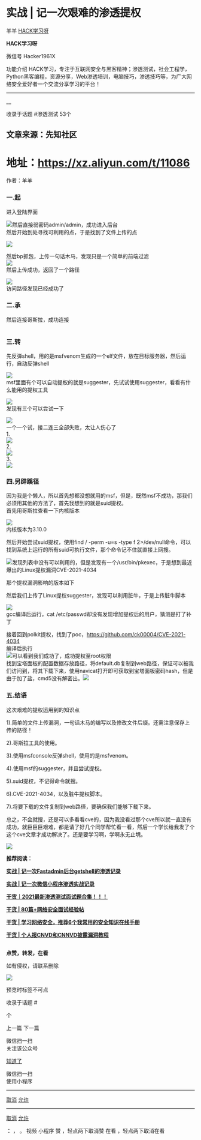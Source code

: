 #  实战 | 记一次艰难的渗透提权

羊羊  [ HACK学习呀 ](javascript:void\(0\);)

**HACK学习呀** ![]()

微信号 Hacker1961X

功能介绍
HACK学习，专注于互联网安全与黑客精神；渗透测试，社会工程学，Python黑客编程，资源分享，Web渗透培训，电脑技巧，渗透技巧等，为广大网络安全爱好者一个交流分享学习的平台！

____

__

收录于话题 #渗透测试 53个

## 文章来源：先知社区  

# 地址：https://xz.aliyun.com/t/11086

作者：羊羊

  

### 一.起  

进入登陆界面

![](https://raw.githubusercontent.com/tuchuang9/tc1/refs/heads/main/public/20220404120429.png)然后直接弱密码admin/admin，成功进入后台  
![]()  
然后开始到处寻找可利用的点，于是找到了文件上传的点

![](https://raw.githubusercontent.com/tuchuang9/tc1/refs/heads/main/public/20220404120430.png)

然后bp抓包，上传一句话木马，发现只是一个简单的前端过滤  
![](https://raw.githubusercontent.com/tuchuang9/tc1/refs/heads/main/public/20220404120431.png)  
然后上传成功，返回了一个路径

  

![](https://raw.githubusercontent.com/tuchuang9/tc1/refs/heads/main/public/20220404120432.png)  
访问路径发现已经成功了

### 二.承

然后连接哥斯拉，成功连接

![]()

### 三.转

先反弹shell，用的是msfvenom生成的一个elf文件，放在目标服务器，然后运行，自动反弹shell

![](https://raw.githubusercontent.com/tuchuang9/tc1/refs/heads/main/public/20220404120433.png)  
msf里面有个可以自动提权的就是suggester，先试试使用suggester，看看有什么能用的提权工具

![](https://raw.githubusercontent.com/tuchuang9/tc1/refs/heads/main/public/20220404120434.png)  
发现有三个可以尝试一下

![](https://raw.githubusercontent.com/tuchuang9/tc1/refs/heads/main/public/20220404120435.png)  
一个一个试，接二连三全部失败，太让人伤心了  
1.  
![](https://raw.githubusercontent.com/tuchuang9/tc1/refs/heads/main/public/20220404120436.png)  
2.  
![](https://raw.githubusercontent.com/tuchuang9/tc1/refs/heads/main/public/20220404120437.png)  
3.  
![](https://raw.githubusercontent.com/tuchuang9/tc1/refs/heads/main/public/20220404120438.png)

### 四.另辟蹊径

因为我是个懒人，所以首先想都没想就用的msf，但是，既然msf不成功，那我们必须用其他的方法了，首先我想到的就是suid提权。  
首先用哥斯拉查看一下内核版本

![](https://raw.githubusercontent.com/tuchuang9/tc1/refs/heads/main/public/20220404120439.png)  
内核版本为3.10.0

然后开始尝试suid提权，使用find / -perm -u=s -type f
2>/dev/null命令，可以找到系统上运行的所有suid可执行文件，那个命令记不住就直接上网搜。

![](https://raw.githubusercontent.com/tuchuang9/tc1/refs/heads/main/public/20220404120440.png)发现列表中没有可以利用的，但是发现有一个/usr/bin/pkexec，于是想到最近爆出的Linux提权漏洞CVE-2021-4034

那个提权漏洞影响的版本如下

![]()  
然后我们上传了Linux提权suggester，发现可以利用脏牛，于是上传脏牛脚本

![](https://raw.githubusercontent.com/tuchuang9/tc1/refs/heads/main/public/20220404120441.png)  
gcc编译后运行，cat /etc/passwd却没有发现增加提权后的用户，猜测是打了补丁

接着回到polkit提权，找到了poc，https://github.com/ck00004/CVE-2021-4034  
编译后执行  
![](https://raw.githubusercontent.com/tuchuang9/tc1/refs/heads/main/public/20220404120442.png)可以看到我们成功了，成功提权至root权限  
![]()找到宝塔面板的配置数据存放路径，将default.db复制到web路径，保证可以被我们访问到，将其下载下来，使用navicat打开即可获取到宝塔面板密码hash，但是由于加了盐，cmd5没有解密出。![](https://raw.githubusercontent.com/tuchuang9/tc1/refs/heads/main/public/20220404120443.png)

### 五.结语

这次艰难的提权运用到的知识点

  

1).简单的文件上传漏洞，一句话木马的编写以及修改文件后缀。还需注意保存上传的路径！

2).哥斯拉工具的使用。

3).使用msfconsole反弹shell，使用的是msfvenom。

4).使用msf的suggester，并且尝试提权。

5).suid提权，不记得命令就搜。

6).CVE-2021-4034，以及脏牛提权脚本。

7).将要下载的文件复制到web路径，要确保我们能够下载下来。

  
总之，不会就搜，还是可以多看看cve的，因为我没看过那个cve所以就一直没有成功，就巨巨巨艰难，都是请了好几个同学帮忙看一看，然后一个学长给我发了个这个cve文章才成功解决了。还是要学习啊，学啊永无止境。

  

**![](https://raw.githubusercontent.com/tuchuang9/tc1/refs/heads/main/public/20220404120444.png)**

  

 **推荐阅读：**

  

[ **实战 |
记一次Fastadmin后台getshell的渗透记录**](http://mp.weixin.qq.com/s?__biz=MzI5MDU1NDk2MA==&mid=2247503825&idx=1&sn=0bc11348ff62eb5052e34425b445966f&chksm=ec1c9aeedb6b13f80b3ca8e8e7d304eb87a52a804fb3188591f3d8b94c81a9c2f5146c7cbf32&scene=21#wechat_redirect)  

  

[ **实战 |
记一次微信小程序渗透实战记录**](http://mp.weixin.qq.com/s?__biz=MzI5MDU1NDk2MA==&mid=2247503805&idx=1&sn=51197c08ec7239edff006a15b3a41a81&chksm=ec1c9a82db6b13941d93cdf4fa514852ff6c96df25458dcbb0eb96b699132474b3b3e357f7d2&scene=21#wechat_redirect)  

  

[
**干货｜2021最新渗透测试面试题合集！！！**](http://mp.weixin.qq.com/s?__biz=MzI5MDU1NDk2MA==&mid=2247500043&idx=1&sn=b41dbe7838ff3d5485a61dbf29dca111&chksm=ec1c9434db6b1d22f9576d6da19e2f37db00af3b45ad34dcb1d5ff209135a5757a1cc7727f0d&scene=21#wechat_redirect)  

  

[ **干货 |
80篇+网络安全面试经验帖**](http://mp.weixin.qq.com/s?__biz=MzI5MDU1NDk2MA==&mid=2247502995&idx=1&sn=0e49a023d41e10e87d60e9a917de4021&chksm=ec1c99acdb6b10ba6279d3d541668a1b10a83d626820b089c479a87da979e1ddf644c71f8676&scene=21#wechat_redirect)  

  

[ **干货 |
学习网络安全，推荐6个我常用的安全知识在线手册**](http://mp.weixin.qq.com/s?__biz=MzI5MDU1NDk2MA==&mid=2247503192&idx=1&sn=50d5f67884e15a6f27b8fe943da54ac2&chksm=ec1c9867db6b11719b4a16f0a4be2491754c5bbeab315d2da9d5c7df646c8a99a492c2748ae3&scene=21#wechat_redirect)  

  

[ **干货 |
个人报CNVD和CNNVD披露漏洞教程**](http://mp.weixin.qq.com/s?__biz=MzI5MDU1NDk2MA==&mid=2247502844&idx=1&sn=d58f143b77a3629e281bbaad8eb21270&chksm=ec1c9ec3db6b17d5d89fdc8569fc3420746d06a75d520be10c02765bc4e4700d187c9a3daa2f&scene=21#wechat_redirect)  

  

[![]()](http://mp.weixin.qq.com/s?__biz=MzI5MDU1NDk2MA==&mid=2247504331&idx=1&sn=8d3b525bedcac98bc3c2c881f42cc164&chksm=ec1c84f4db6b0de2da309ef5bea97cd03d45daa0794feae4a4547400837394c41daf73b5bc9e&scene=21#wechat_redirect)

  

 **点赞，转发，在看**

  

如有侵权，请联系删除  

![](https://raw.githubusercontent.com/tuchuang9/tc1/refs/heads/main/public/20220404120445.png)

预览时标签不可点

收录于话题 #

 个

上一篇 下一篇

微信扫一扫  
关注该公众号

[知道了](javascript:;)

微信扫一扫  
使用小程序

****

[取消](javascript:void\(0\);) [允许](javascript:void\(0\);)

****

[取消](javascript:void\(0\);) [允许](javascript:void\(0\);)

： ， 。   视频 小程序 赞 ，轻点两下取消赞 在看 ，轻点两下取消在看

